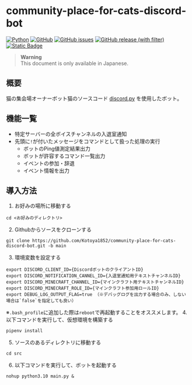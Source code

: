 # community-place-for-cats-discord-bot

[![Python](https://img.shields.io/badge/python-3.10-blue?logo=python)](https://www.python.org/downloads/release/python-3100/)
[![GitHub](https://img.shields.io/github/license/Kotoya1852/community-place-for-cats-discord-bot)](https://github.com/Kotoya1852/community-place-for-cats-discord-bot/blob/main/LICENSE)
[![GitHub issues](https://img.shields.io/github/issues/Kotoya1852/community-place-for-cats-discord-bot?logo=github)](https://github.com/Kotoya1852/community-place-for-cats-discord-bot/issues?q=is%3Aissue+is%3Aopen+)
[![GitHub release (with filter)](https://img.shields.io/github/v/release/Kotoya1852/community-place-for-cats-discord-bot)](https://github.com/Kotoya1852/community-place-for-cats-discord-bot/releases/latest)
[![Static Badge](https://img.shields.io/badge/Visual_Stadio_Code-download-blue?logo=visual-studio-code)](https://azure.microsoft.com/ja-jp/products/visual-studio-code)

> **Warning**<br>
> This document is only available in Japanese.

## 概要
猫の集会場オーナーボット猫のソースコード
[discord.py](https://discordpy.readthedocs.io/ja/latest/) を使用したボット。

## 機能一覧
- 特定サーバーの全ボイスチャンネルの入退室通知
- 先頭に`!`が付いたメッセージをコマンドとして扱った処理の実行
  - ボットのPing値測定結果出力
  - ボットが許容するコマンド一覧出力
  - イベントの参加・辞退
  - イベント情報を出力

## 導入方法
1. お好みの場所に移動する
```
cd <お好みのディレクトリ>
```
2. Githubからソースをクローンする
```
git clone https://github.com/Kotoya1852/community-place-for-cats-discord-bot.git -b main
```
3. 環境変数を設定する
```
export DISCORD_CLIENT_ID={DiscordボットのクライアントID}
export DISCORD_NOTIFICATION_CANNEL_ID={入退室通知用テキストチャンネルID}
export DISCORD_MINECRAFT_CHANNEL_ID={マインクラフト用テキストチャンネルID}
export DISCORD_MINECRAFT_ROLE_ID={マインクラフト参加用ロールID}
export DEBUG_LOG_OUTPUT_FLAG=true （※デバッグログを出力する場合のみ、しない場合は`false`を指定しても良い）
```
※`.bash_profile`に追加した際は`reboot`で再起動することをオススメします。
4. 以下コマンドを実行して、仮想環境を構築する
```
pipenv install
```
5. ソースのあるディレクトリに移動する
```
cd src
```
6. 以下コマンドを実行して、ボットを起動する
```
nohup python3.10 main.py &
```
